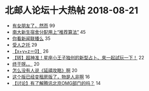 # 北邮人论坛十大热帖 2018-08-21

- [有女朋友了，然而](https://bbs.byr.cn/article/Feeling/3072546) 99
- [南大新生宿舍分配用上“推荐算法”](https://bbs.byr.cn/article/Talking/6036095) 45
- [你看新闻联播么](https://bbs.byr.cn/article/Picture/3218956) 35
- [受人之托](https://bbs.byr.cn/article/Friends/1885660) 29
- [【x+y+z＝0】](https://bbs.byr.cn/article/MathModel/16532) 26
- [【转】超神准！星座小王子独创的新型占卜、來一起試玩一下！](https://bbs.byr.cn/article/Constellations/326533) 22
- [终于呀。。](https://bbs.byr.cn/article/Dota/956370) 20
- [怎么没有人说《延禧攻略》啊](https://bbs.byr.cn/article/TV/181752) 20
- [这个版已经变租房版了，物是人非啊](https://bbs.byr.cn/article/Home/113229) 16
- [【讨论】有了解腾讯北京OMG部门的吗？](https://bbs.byr.cn/article/Job/1984361) 14


